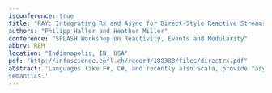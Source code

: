 ```yaml
---
isconference: true
title: "RAY: Integrating Rx and Async for Direct-Style Reactive Streams"
authors: "Philipp Haller and Heather Miller"
conference: "SPLASH Workshop on Reactivity, Events and Modularity"
abbrv: REM
location: "Indianapolis, IN, USA"
pdf: "http://infoscience.epfl.ch/record/188383/files/directrx.pdf"
abstract: 'Languages like F#, C#, and recently also Scala, provide "async" extensions which aim to make asynchronous programming easier by avoiding an inversion of control that is inherent in traditional callback-based programming models (for the purpose of this paper called the "Async" model). This paper outlines a novel approach to integrate the Async model with observable streams of the Reactive Extensions model which is best-known from the .NET platform, and of which popular implementations exist for Java, Ruby, and other widespread languages. We outline the translation of "Reactive Async" programs to efficient state machines, in a way that generalizes the state machine translation of regular Async programs. Finally, we sketch a formalization of the Reactive Async model in terms of a small-step operational
semantics.'
---
```

